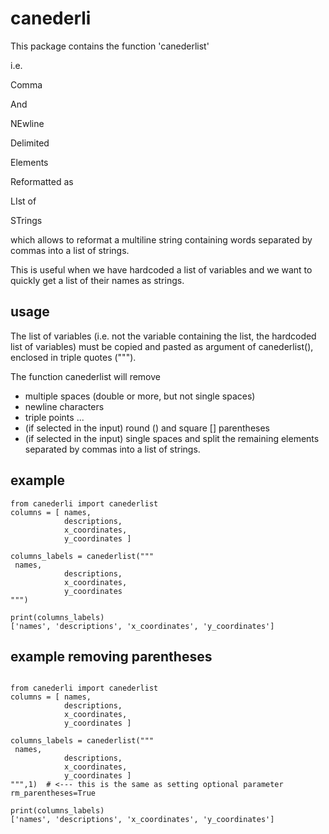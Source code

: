 # canederli


This package contains the function 'canederlist' 

i.e. 

Comma 

And 

NEwline 

Delimited 

Elements 

Reformatted as 

LIst of 

STrings 


which allows to reformat a multiline string containing words separated by commas into a list of strings.

This is useful when we have hardcoded a list of variables and we want to quickly get a list of their names as strings.


usage
-----

The list of variables (i.e. not the variable containing the list, the hardcoded list of variables) must be copied and pasted as argument of canederlist(), enclosed in triple quotes (""").

The function canederlist will remove 
 - multiple spaces (double or more, but not single spaces)
 - newline characters
 - triple points ...
 - (if selected in the input) round () and square [] parentheses
 - (if selected in the input) single spaces
and split the remaining elements separated by commas into a list of strings.


example
-------

```
from canederli import canederlist
columns = [ names, 
            descriptions, 
            x_coordinates, 
            y_coordinates ]

columns_labels = canederlist("""
 names, 
            descriptions, 
            x_coordinates, 
            y_coordinates 
""")

print(columns_labels)
['names', 'descriptions', 'x_coordinates', 'y_coordinates']

```

example removing parentheses
----------------------------

```

from canederli import canederlist
columns = [ names, 
            descriptions, 
            x_coordinates, 
            y_coordinates ]

columns_labels = canederlist("""
 names, 
            descriptions, 
            x_coordinates, 
            y_coordinates ]
""",1)  # <--- this is the same as setting optional parameter rm_parentheses=True

print(columns_labels)
['names', 'descriptions', 'x_coordinates', 'y_coordinates']

```

